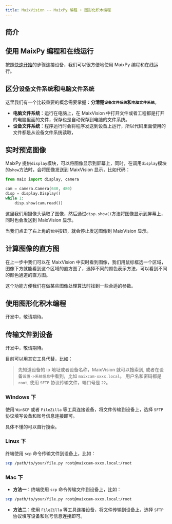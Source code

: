 ```yaml
---
title: MaixVision -- MaixPy 编程 + 图形化积木编程
---
```



## 简介



## 使用 MaixPy 编程和在线运行

按照[快速开始](../README.md)的步骤连接设备，我们可以很方便地使用 MaixPy 编程和在线运行。

## 区分`设备文件系统`和`电脑文件系统`

这里我们有一个比较重要的概念需要掌握：**分清楚`设备文件系统`和`电脑文件系统`**。
* **电脑文件系统**：运行在电脑上，在 MaixVision 中打开文件或者工程都是打开的电脑里面的文件，保存也是自动保存到电脑的文件系统。
* **设备文件系统**：程序运行时会将程序发送到设备上运行，所以代码里面使用的文件都是从设备文件系统读取，

## 实时预览图像

MaixPy 提供`display`模块，可以将图像显示到屏幕上，同时，在调用`display`模块的`show`方法时，会将图像发送到 MaixVision 显示，比如代码：
```python
from maix import display, camera

cam = camera.Camera(640, 480)
disp = display.Display()
while 1:
    disp.show(cam.read())
```

这里我们用摄像头读取了图像，然后通过`disp.show()`方法将图像显示到屏幕上，同时也会发送到 MaixVision 显示。

当我们点击了右上角的`暂停`按钮，就会停止发送图像到 MaixVision 显示。



## 计算图像的直方图

在上一步中我们可以在 MaixVision 中实时看到图像，我们用鼠标框选一个区域，图像下方就能看到这个区域的直方图了，选择不同的颜色表示方法，可以看到不同的颜色通道的直方图。

这个功能方便我们在做某些图像处理算法时找到一些合适的参数。


## 使用图形化积木编程

开发中，敬请期待。


## 传输文件到设备

开发中，敬请期待。

目前可以用其它工具代替，比如：

> 先知道设备的 ip 地址或者设备名称，MaixVision 就可以搜索到, 或者在设备`设置->系统信息`中看到，比如 `maixcam-xxxx.local`。
> 用户名和密码都是 `root`, 使用 `SFTP` 协议传输文件，端口号是 `22`。

### Windows 下

使用 `WinSCP` 或者 `FileZilla` 等工具连接设备，将文件传输到设备上，选择 `SFTP` 协议填写设备和账号信息连接即可。

具体不懂的可以自行搜索。

### Linux 下

终端使用 `scp` 命令传输文件到设备上，比如：

```bash
scp /path/to/your/file.py root@maixcam-xxxx.local:/root
```

### Mac 下

* **方法一**：终端使用 `scp` 命令传输文件到设备上，比如：
```bash
scp /path/to/your/file.py root@maixcam-xxxx.local:/root
```

* **方法二**：使用 `FileZilla` 等工具连接设备，将文件传输到设备上，选择 `SFTP` 协议填写设备和账号信息连接即可。







